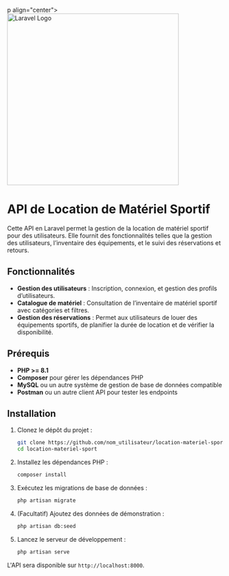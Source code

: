 p align="center"><a href="https://laravel.com" target="_blank"><img src="https://raw.githubusercontent.com/laravel/art/master/logo-lockup/5%20SVG/2%20CMYK/1%20Full%20Color/laravel-logolockup-cmyk-red.svg" width="400" alt="Laravel Logo"></a></p>

# API de Location de Matériel Sportif

Cette API en Laravel permet la gestion de la location de matériel sportif pour des utilisateurs. Elle fournit des fonctionnalités telles que la gestion des utilisateurs, l’inventaire des équipements, et le suivi des réservations et retours.

## Fonctionnalités

- **Gestion des utilisateurs** : Inscription, connexion, et gestion des profils d’utilisateurs.
- **Catalogue de matériel** : Consultation de l’inventaire de matériel sportif avec catégories et filtres.
- **Gestion des réservations** : Permet aux utilisateurs de louer des équipements sportifs, de planifier la durée de location et de vérifier la disponibilité.


## Prérequis

- **PHP >= 8.1**
- **Composer** pour gérer les dépendances PHP
- **MySQL** ou un autre système de gestion de base de données compatible
- **Postman** ou un autre client API pour tester les endpoints

## Installation

1. Clonez le dépôt du projet :

   ```bash
   git clone https://github.com/nom_utilisateur/location-materiel-sport.git
   cd location-materiel-sport
   ```

2. Installez les dépendances PHP :

   ```bash
   composer install
   ```


3. Exécutez les migrations de base de données :

   ```bash
   php artisan migrate
   ```

4. (Facultatif) Ajoutez des données de démonstration :

   ```bash
   php artisan db:seed
   ```

5. Lancez le serveur de développement :

   ```bash
   php artisan serve
   ```

L'API sera disponible sur `http://localhost:8000`.




